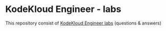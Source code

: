 # KodeKloud Engineer - labs
This repository consist of [KodeKloud Engineer labs](https://engineer.kodekloud.com/) (questions & answers)
